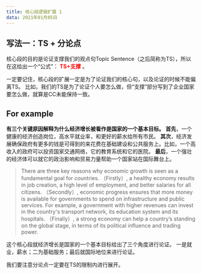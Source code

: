 ```yaml
---
title: 核心段逻辑扩展 1
data: 2021年01月05日
---
```

## 写法一：TS + 分论点

核心段的目的是论证支撑我们的观点句Topic Sentence（之后简称为TS），所以在这给出一个“公式”：<font color="red"> **TS+支撑** </font>。

一定要记住，核心段的扩展一定是为了论证我们的核心句，以及论证的时候不能偏离TS。
比如，我们的TS是为了论证个人要怎么做，但“支撑”部分写到了企业国家要怎么做，就算是CC未能保持一致。


## For example
**有三个关键原因解释为什么经济增长被看作是国家的一个基本目标。** **首先**，一个健康的经济创造岗位，高水平就业率，和更好的薪水给所有市民。 **其次**，经济发展确保政府有更多的钱是可得到的来花费在基础建设和公共服务上。比如，一个高收入的政府可以投资国家交通网络，它的教育系统和它的医院。 **最后**，一个强壮的经济体可以就它的政治影响和贸易力量帮助一个国家站在国际舞台上。


> There are three key reasons why economic growth is seen as a fundamental goal for countries. （Firstly）, a healthy economy results in job creation, a high level of employment, and better salaries for all citizens. （Secondly）, economic progress ensures that more money is available for governments to spend on infrastructure and public services. For example, a government with higher revenues can invest in the country's transport network, its education system and its hospitals. （Finally）, a strong economy can help a country’s standing on the global stage, in terms of its political influence and trading power.

这个核心段就经济增长是国家的一个基本目标给出了三个角度进行论证。
一是就业，薪水；二为基础服务；最后就国际地位来进行论证。

我们要注意分论点一定要在TS的限制内进行展开。
